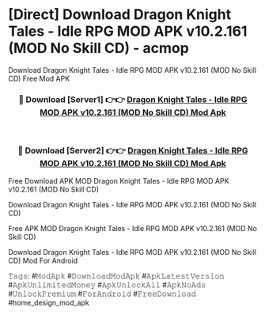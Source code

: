# [Direct] Download Dragon Knight Tales - Idle RPG MOD APK v10.2.161 (MOD No Skill CD) - acmop
Download Dragon Knight Tales - Idle RPG MOD APK v10.2.161 (MOD No Skill CD) Free Mod APK

<div align="center">
<h3>🔴 Download [Server1] 👉👉 <a href="https://apk-comot.site?title=Dragon_Knight_Tales_-_Idle_RPG_MOD_APK_v10.2.161_(MOD_No_Skill_CD)">Dragon Knight Tales - Idle RPG MOD APK v10.2.161 (MOD No Skill CD) Mod Apk</a></h3><br>

<h3>🔴 Download [Server2] 👉👉 <a href="https://apk-comot.site?title=Dragon_Knight_Tales_-_Idle_RPG_MOD_APK_v10.2.161_(MOD_No_Skill_CD)">Dragon Knight Tales - Idle RPG MOD APK v10.2.161 (MOD No Skill CD) Mod Apk</a></h3>
</div>


Free Download APK MOD Dragon Knight Tales - Idle RPG MOD APK v10.2.161 (MOD No Skill CD)

Download Dragon Knight Tales - Idle RPG MOD APK v10.2.161 (MOD No Skill CD) 

Free APK MOD Dragon Knight Tales - Idle RPG MOD APK v10.2.161 (MOD No Skill CD) 

Download Dragon Knight Tales - Idle RPG MOD APK v10.2.161 (MOD No Skill CD) Mod For Android

𝚃𝚊𝚐𝚜: #𝙼𝚘𝚍𝙰𝚙𝚔 #𝙳𝚘𝚠𝚗𝚕𝚘𝚊𝚍𝙼𝚘𝚍𝙰𝚙𝚔 #𝙰𝚙𝚔𝙻𝚊𝚝𝚎𝚜𝚝𝚅𝚎𝚛𝚜𝚒𝚘𝚗 #𝙰𝚙𝚔𝚄𝚗𝚕𝚒𝚖𝚒𝚝𝚎𝚍𝙼𝚘𝚗𝚎𝚢 #𝙰𝚙𝚔𝚄𝚗𝚕𝚘𝚌𝚔𝙰𝚕𝚕 #𝙰𝚙𝚔𝙽𝚘𝙰𝚍𝚜 #𝚄𝚗𝚕𝚘𝚌𝚔𝙿𝚛𝚎𝚖𝚒𝚞𝚖 #𝙵𝚘𝚛𝙰𝚗𝚍𝚛𝚘𝚒𝚍 #𝙵𝚛𝚎𝚎𝙳𝚘𝚠𝚗𝚕𝚘𝚊𝚍 #home_design_mod_apk